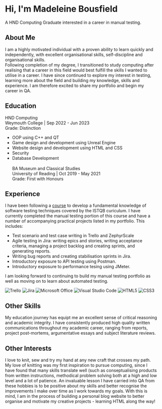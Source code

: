 # Hi, I'm Madeleine Bousfield
A HND Computing Graduate interested in a career in manual testing. 

## About Me 
I am a highly motivated individual with a proven ability to learn quickly and independently, with excellent organisational skills, self-discipline and organisational skills. 
<br>Following completion of my degree, I transitioned to study computing after realising that a career in this field would best fulfill the skills I wanted to utilise in a career. I have since continued to explore my interest in testing, learning more about the field and building my knowledge, skills and experience. I am therefore excited to share my portfolio and begin my career in QA. 

## Education
HND Computing 
<br>Weymouth College | Sep 2022 - Jun 2023
<br>Grade: Distinction
<br>
* OOP using C++ and QT
* Game design and development using Unreal Engine
* Website design and development using HTML and CSS
* Security
* Database Development
<br><br>
BA Museum and Classical Studies
<br> University of Reading | Oct 2019 - May 2021
<br>Grade: First with Honours

## Experience 
I have been following a [course](https://www.udemy.com/course/testerbootcamp/?couponCode=KEEPLEARNING) to develop a fundamental knowledge of software testing techniques covered by the ISTQB curiculum. I have currently completed the manual testing portion of this course and have a number of accompanying practical projects listed in my portfolio. This includes:
* Test scenario and test case writing in Trello and ZephyrScale
* Agile testing in Jira: writing epics and stories, writing acceptance criteria, managing a project backlog and creating sprints, and generating reports. 
* Writing bug reports and creating stabilisation sprints in Jira.
* Introductory exposure to API testing using Postman.
* Introductory exposure to performance tesing using JMeter.

I am looking forward to continuing to build my manual testing portfolio as well as moving on to learn about automated testing. 

![Trello](https://img.shields.io/badge/Trello-%23026AA7.svg?style=for-the-badge&logo=Trello&logoColor=white) ![Jira](https://img.shields.io/badge/jira-%230A0FFF.svg?style=for-the-badge&logo=jira&logoColor=white) ![Microsoft Office](https://img.shields.io/badge/Microsoft_Office-D83B01?style=for-the-badge&logo=microsoft-office&logoColor=white) ![Visual Studio Code](https://img.shields.io/badge/Visual%20Studio%20Code-0078d7.svg?style=for-the-badge&logo=visual-studio-code&logoColor=white) ![HTML5](https://img.shields.io/badge/html5-%23E34F26.svg?style=for-the-badge&logo=html5&logoColor=white) ![CSS3](https://img.shields.io/badge/css3-%231572B6.svg?style=for-the-badge&logo=css3&logoColor=white) 

## Other Skills
My education journey has equipt me an excellent sense of critical reasoning and academic integrity. I have consistently produced high quality written communications throughout my academic career, ranging from reports, project post-mortems, argumentative essays and subject literature reviews. 

## Other Interests
I love to knit, sew and try my hand at any new craft that crosses my path. 
<br>My love of knitting was my first inspiration to pursue computing, since I have found that many skills translate well (such as conseptualising products from written instructions, methodical problem solving both at a high and low level and a lot of patience. 
An invaluable lesson I have carried into QA from these hobbies is to be positive about my skills and better recognise the improvements I make over time as I work towards my goals. With this is mind, I am in the process of building a personal blog website to better organise and motivate my creative projects - learning HTML along the way! 
